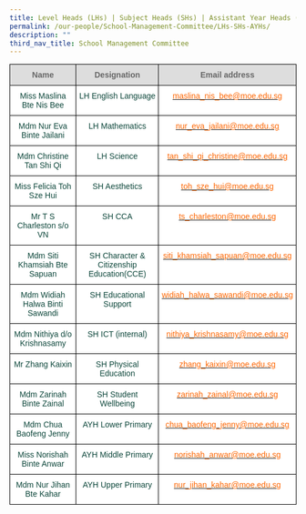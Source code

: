 ```yaml
---
title: Level Heads (LHs) | Subject Heads (SHs) | Assistant Year Heads (AYHs)
permalink: /our-people/School-Management-Committee/LHs-SHs-AYHs/
description: ""
third_nav_title: School Management Committee
---
```

<style type="text/css">
.tg  {border-collapse:collapse;border-spacing:0;margin:0px auto;}
.tg td{border-color:black;border-style:solid;border-width:1px;font-family:Arial, sans-serif;font-size:14px;
  overflow:hidden;padding:10px 5px;word-break:normal;}
.tg th{border-color:black;border-style:solid;border-width:1px;font-family:Arial, sans-serif;font-size:14px;
  font-weight:normal;overflow:hidden;padding:10px 5px;word-break:normal;}
.tg .tg-ppzb{background-color:#FFF;color:#FD6500;text-align:center;vertical-align:top}
.tg .tg-feqv{background-color:#DDD;color:#666;font-weight:bold;text-align:center;vertical-align:middle}
.tg .tg-jpkv{background-color:#FFF;color:#0C463A;text-align:center;vertical-align:top}
</style>
<table class="tg">
<tbody>
  <tr>
    <td class="tg-feqv"><span style="color:#666;background-color:#DDD">Name</span></td>
    <td class="tg-feqv"><span style="color:#666;background-color:#DDD">Designation</span></td>
    <td class="tg-feqv"><span style="color:#666;background-color:#DDD">Email address</span></td>
  </tr>
  <tr>
    <td class="tg-jpkv">Miss Maslina Bte Nis Bee<br></td>
    <td class="tg-jpkv">LH English Language<br></td>
    <td class="tg-ppzb"><a href="mailto:maslina_nis_bee@moe.edu.sg"><span style="text-decoration:none;color:#FD6500">maslina_nis_bee@moe.edu.sg</span></a><br></td>
  </tr>
  <tr>
    <td class="tg-jpkv">Mdm Nur Eva Binte Jailani<br></td>
    <td class="tg-jpkv">LH Mathematics<br></td>
    <td class="tg-ppzb"><a href="mailto:nur_eva_jailani@moe.edu.sg"><span style="text-decoration:none;color:#FD6500">nur_eva_jailani@moe.edu.sg</span></a><br></td>
  </tr>
  <tr>
    <td class="tg-jpkv">Mdm Christine Tan Shi Qi </td>
    <td class="tg-jpkv">LH Science </td>
    <td class="tg-ppzb"><a href="mailto:tan_shi_qi_christine@moe.edu.sg"><span style="text-decoration:none;color:#FD6500">tan_shi_qi_christine@moe.edu.sg</span></a></td>
  </tr>
  <tr>
    <td class="tg-jpkv"> Miss Felicia Toh Sze Hui</td>
    <td class="tg-jpkv"> SH Aesthetics</td>
    <td class="tg-ppzb"><a href="mailto:toh_sze_hui@moe.edu.sg"><span style="text-decoration:none;color:#FD6500">toh_sze_hui@moe.edu.sg</span></a></td>
  </tr>
  <tr>
    <td class="tg-jpkv">Mr T S Charleston s/o VN </td>
    <td class="tg-jpkv">SH CCA </td>
    <td class="tg-ppzb"><a href="mailto:ts_charleston@moe.edu.sg"><span style="text-decoration:none;color:#FD6500">ts_charleston@moe.edu.sg</span></a></td>
  </tr>
  <tr>
    <td class="tg-jpkv">Mdm Siti Khamsiah Bte Sapuan </td>
    <td class="tg-jpkv">SH Character &amp; Citizenship Education(CCE) </td>
    <td class="tg-ppzb"><a href="mailto:siti_khamsiah_sapuan@moe.edu.sg"><span style="text-decoration:none;color:#FD6500">siti_khamsiah_sapuan@moe.edu.sg</span></a></td>
  </tr>
  <tr>
    <td class="tg-jpkv">Mdm Widiah Halwa Binti Sawandi </td>
    <td class="tg-jpkv">SH Educational Support </td>
    <td class="tg-ppzb"><a href="mailto:widiah_halwa_sawandi@moe.edu.sg"><span style="text-decoration:none;color:#FD6500">widiah_halwa_sawandi@moe.edu.sg</span></a></td>
  </tr>
  <tr>
    <td class="tg-jpkv">Mdm Nithiya d/o Krishnasamy </td>
    <td class="tg-jpkv"> SH ICT (internal)</td>
    <td class="tg-ppzb"><a href="mailto:nithiya_krishnasamy@moe.edu.sg"><span style="text-decoration:none;color:#FD6500">nithiya_krishnasamy@moe.edu.sg</span></a></td>
  </tr>
  <tr>
    <td class="tg-jpkv"> Mr Zhang Kaixin</td>
    <td class="tg-jpkv"> SH Physical Education</td>
    <td class="tg-ppzb"><a href="mailto:zhang_kaixin@moe.edu.sg"><span style="text-decoration:none;color:#FD6500">zhang_kaixin@moe.edu.sg</span></a></td>
  </tr>
  <tr>
    <td class="tg-jpkv"> Mdm Zarinah Binte Zainal</td>
    <td class="tg-jpkv"> SH Student Wellbeing</td>
    <td class="tg-ppzb"><a href="mailto:zarinah_zainal@moe.edu.sg"><span style="text-decoration:none;color:#FD6500">zarinah_zainal@moe.edu.sg</span></a></td>
  </tr>
  <tr>
    <td class="tg-jpkv">Mdm Chua Baofeng Jenny </td>
    <td class="tg-jpkv">AYH Lower Primary </td>
    <td class="tg-ppzb"><a href="mailto:chua_baofeng_jenny@moe.edu.sg"><span style="text-decoration:none;color:#FD6500">chua_baofeng_jenny@moe.edu.sg</span></a></td>
  </tr>
  <tr>
    <td class="tg-jpkv">Miss Norishah Binte Anwar </td>
    <td class="tg-jpkv">AYH Middle Primary </td>
    <td class="tg-ppzb"><a href="mailto:norishah_anwar@moe.edu.sg"><span style="text-decoration:none;color:#FD6500">norishah_anwar@moe.edu.sg</span></a></td>
  </tr>
  <tr>
    <td class="tg-jpkv"> Mdm Nur Jihan Bte Kahar</td>
    <td class="tg-jpkv">AYH Upper Primary </td>
    <td class="tg-ppzb"><a href="mailto:nur_jihan_kahar@moe.edu.sg"><span style="text-decoration:none;color:#FD6500">nur_jihan_kahar@moe.edu.sg</span></a></td>
  </tr>
</tbody>
</table>